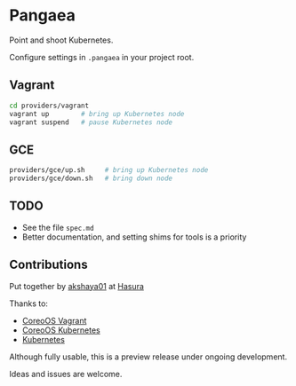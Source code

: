 # Pangaea

Point and shoot Kubernetes.

Configure settings in `.pangaea` in your project root.

## Vagrant
```bash
cd providers/vagrant
vagrant up        # bring up Kubernetes node
vagrant suspend   # pause Kubernetes node
```

## GCE
```bash
providers/gce/up.sh     # bring up Kubernetes node
providers/gce/down.sh   # bring down node
```

## TODO

- See the file `spec.md`
- Better documentation, and setting shims for tools is a priority

## Contributions ##

Put together by [akshaya01](https://github.com/akshaya01) at [Hasura](http://hasura.io)

Thanks to:
- [CoreoOS Vagrant](https://github.com/coreos/coreos-vagrant)
- [CoreoOS Kubernetes](https://github.com/coreos/coreos-kubernetes)
- [Kubernetes](https://github.com/kubernetes/kubernetes)

Although fully usable, this is a preview release under ongoing development.

Ideas and issues are welcome.
